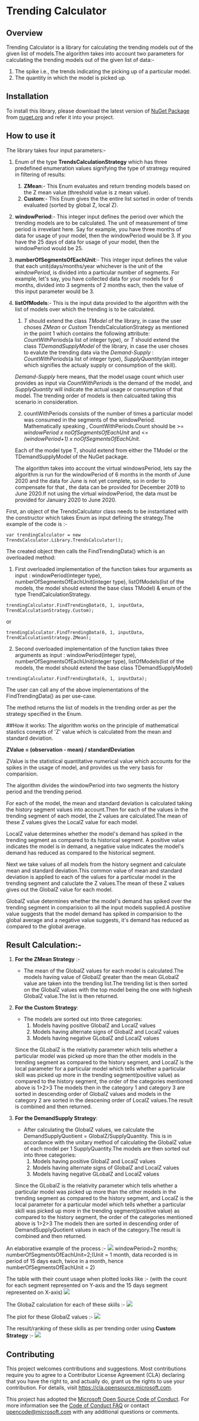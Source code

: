 # Trending Calculator

## Overview
Trending Calculator is a library for calculating the trending models out of the given list of models.The algorithm takes into account two parameters for calculating the trending models out of the given list of data:-

1. The spike i.e., the trends indicating the picking up of a particular model.
1. The quantity in which the model is picked up.

## Installation
To install this library, please download the latest version of  [NuGet Package](https://www.nuget.org/packages/TrendsCalculator/) from [nuget.org](https://www.nuget.org/) and refer it into your project.

## How to use it
The library takes four input parameters:-

1. Enum of the type **TrendsCalculationStrategy** which has three predefined enumeration values signifying the type of stratregy required in filtering of results:
   1. **ZMean**:- This Enum evaluates and return trending models based on the Z mean value (threshold value is z mean value).
   2. **Custom**:- This Enum gives the the entire list sorted in order of trends evaluated (sorted by global Z, local Z).

2. **windowPeriod**:- This integer input defines the period over which the trending models are to be calculated. The unit of measurement of time period is irrevelant here. Say for example, you have three months of data for usage of your model, then the windowPeriod would be 3. If you have the 25 days of data for usage of your model, then the windowPeriod would be 25.

3. **numberOfSegmentsOfEachUnit**:- This integer input defines the value that each unit(days/months/year whichever is the unit of the *windowPeriod*, is divided into a particular number of segments. For example, let's say, you have collected data for your models for 6 months, divided into 3 segments of 2 months each, then the value of this input parameter would be 3.

4. **listOfModels<T>**:- This is the input data provided to the algorithm with the list of models over which the trending is to be calculated.
   1. *T* should extend the class *TModel* of the library, in case the user choses *ZMean* or *Custom* TrendsCalculationStrategy as mentioned in the point 1 which contains the following attribute: *CountWithPeriods*(a list of integer type), or *T* should extend the class *TDemandSupplyModel* of the library, in case the user choses to evalute the trending data via the *Demand-Supply* :  *CountWithPeriods*(a list of integer type), *SupplyQuantity*(an integer which signifies the actualy supply or consumption of the skill).

   *Demand-Supply* here means, that the model usage count which user provides as input via *CountWithPeriods* is the demand of the model, and *SupplyQuantity* will indicate the actual usage or consumption of that model. The trending order of models is then calcualted taking this scenario in consideration.

   2. countWithPeriods consists of the number of times a particular model was consumed in the segments of the windowPeriod. Mathematically speaking , CountWithPeriods.Count should be >= *windowPeriod x noOfSegmentsOfEachUnit* and <= *(windowPeriod+1) x noOfSegmentsOfEachUnit*.
    
    Each of the model type T, should extend from either the TModel or the TDemandSupplyModel of the NuGet package.
    
    The algorithm takes into account the virtual windowsPeriod, lets say the algorithm is run for the windowPeriod of 6 months in the month of June 2020 and the data for June is not yet complete, so in order to compensate for that , the data can be provided for December 2019 to June 2020.If not using the virtual windowPeriod, the data must be provided for January 2020 to June 2020.

First, an object of the TrendsCalculator class needs to be instantiated with the constructor which takes Enum as input defining the strategy.The example of the code is :-
```
var trendingCalculator = new TrendsCalculator.Library.TrendsCalculator();
```

The created object then calls the FindTrendingData() which is an overloaded method:
1. First overloaded implementation of the function takes four arguments as input : windowPeriod(integer type), numberOfSegmentsOfEachUnit(integer type), listOfModels(list of the models, the model should extend the base class TModel) & enum of the type TrendCalculationStrategy.
```
trendingCalculator.FindTrendingData(6, 1, inputData, TrendCalculationStrategy.Custom);
```
or
```
trendingCalculator.FindTrendingData(6, 1, inputData, TrendCalculationStrategy.ZMean);
```

2. Second overloaded implementation of the function takes three arguments as input : windowPeriod(integer type), numberOfSegmentsOfEachUnit(integer type), listOfModels(list of the models, the model should extend the base class TDemandSupplyModel)
```
trendingCalculator.FindTrendingData(6, 1, inputData);
```

The user can call any of the above implementations of the FindTrendingData() as per use-case.

The method returns the list of models in the trending order as per the strategy specified in the Enum.

##How it works:
The algorithm works on the principle of mathematical stastics conepts of 'Z' value which is calculated from the mean and standard deviation.

**ZValue = (observation - mean) / standardDeviation**

ZValue is the statistical quantitative numerical value which accounts for the spikes in the usage of model, and provides us the very basis for comparision.

The algorithm divides the windowPeriod into two segments the history period and the trending period.

For each of the model, the mean and standard deviation is calculated taking the history segment values into account.Then for each of the values in the trending segment of each model, the Z values are calculated.The mean of these Z values gives the LocalZ value for each model. 

LocalZ value determines whether the model's demand has spiked in the trending segment as compared to its historical segment. A positive value indicates the model is in demand, a negative value indicates the model's demand has reduced as compared to the historical segment.

Next we take values of all models from the history segment and calculate mean and standard deviation.This common value of mean and standard deviation is applied to each of the values for a particular model in the trending segment and caluclate the Z values.The mean of these Z values gives out the GlobalZ value for each model.

GlobalZ value determines whether the model's demand has spiked over the trending segment in comparision to all the input models supplied.A postiive value suggests that the model demand has spiked in comparision to the global average and a negative value suggests, it's demand has reduced as compared to the global average.

## Result Calculation:-

1. **For the ZMean Strategy** :-
   * The mean of the GlobalZ values for each model is calculated.The models having value of GlobalZ greater than the mean GLobalZ value are taken into the trending list.The trending list is then sorted on the GlobalZ values with the top model being the one with highesh GlobalZ value.The list is then returned.

2. **For the Custom Strategy**:
   * The models are sorted out into three categories:
     1. Models having positive GlobalZ and LocalZ values
     2. Models having alternate signs of GlobalZ and LocalZ values
     3. Models having negative GLobalZ and LocalZ values
     
   Since the GLobalZ is the relativity parameter which tells whether a particular model was picked up more than the other models in the trending segment as compared to the history segment, and LocalZ is the local parameter for a particular model which tells whether a particular skill was picked up more in the trending segment(positive value) as compared to the history segment, the order of the categories mentioned above is 1>2>3
   The models then in the category 1 and category 3 are sorted in descending order of GlobalZ values and models in the category 2 are sorted in the descening order of LocalZ values.The result is combined and then returned.

3. **For the DemandSupply Strategy**:
   * After calculating the GlobalZ values, we calculate the DemandSupplyQuotient = GlobalZ/SupplyQuantity. This is in accordance with the unitary method of calculating the GlobalZ value of each model per 1 SupplyQuantity.The models are then sorted out into three categories:
     1. Models having positive GlobalZ and LocalZ values
     2. Models having alternate signs of GlobalZ and LocalZ values
     3. Models having negative GLobalZ and LocalZ values
     
   Since the GLobalZ is the relativity parameter which tells whether a particular model was picked up more than the other models in the trending segment as compared to the history segment, and LocalZ is the local parameter for a particular model which tells whether a particular skill was picked up more in the trending segment(positive value) as compared to the history segment, the order of the categories mentioned above is 1>2>3
   The models then are sorted in descending order of DemandSupplyQuotient values in each of the category.The result is combined and then returned.
   
An elaborative example of the process :-
      ![](./Img&Graphs/demoModel.jpg)
      windowPeriod=2 months;
      numberOfSegmentsOfEachUnit=2;(Unit = 1 month, data recorded is in period of 15 days each, twice in a month, hence numberOfSegmentsOfEachUnit = 2)
      
The table with their count usage when plotted looks like :-
(with the count for each segment represented on Y-axis and the 15 days segment represented on X-axis)
![](./Img&Graphs/countGraph.jpg)

The GlobaZ calculation for each of these skills :-
      ![](./Img&Graphs/globalZModels.jpg)

The plot for these GlobalZ values :-
      ![](./Img&Graphs/globalZGraph.jpg)

The result/ranking of these skills as per trending order using **Custom Strategy** :-
      ![](./Img&Graphs/Result.jpg)
      
## Contributing

This project welcomes contributions and suggestions.  Most contributions require you to agree to a
Contributor License Agreement (CLA) declaring that you have the right to, and actually do, grant us
the rights to use your contribution. For details, visit https://cla.opensource.microsoft.com.

This project has adopted the [Microsoft Open Source Code of Conduct](https://opensource.microsoft.com/codeofconduct/).
For more information see the [Code of Conduct FAQ](https://opensource.microsoft.com/codeofconduct/faq/) or
contact [opencode@microsoft.com](mailto:opencode@microsoft.com) with any additional questions or comments.



